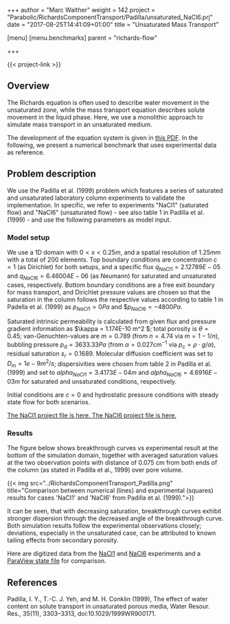 +++
author = "Marc Walther"
weight = 142
project = "Parabolic/RichardsComponentTransport/Padilla/unsaturated_NaCl6.prj"
date = "2017-08-25T14:41:09+01:00"
title = "Unsaturated Mass Transport"

[menu]
  [menu.benchmarks]
    parent = "richards-flow"

+++

{{< project-link >}}


## Overview

The Richards equation is often used to describe water movement in the unsaturated zone, while the mass transport equation describes solute movement in the liquid phase. Here, we use a monolithic approach to simulate mass transport in an unsaturated medium. 

The development of the equation system is given in [this PDF](../RichardsComponentTransport_Equations.pdf). In the following, we present a numerical benchmark that uses experimental data as reference.


## Problem description

We use the Padilla et al. (1999) problem which features a series of saturated and unsaturated laboratory column experiments to validate the implementation. In specific, we refer to experiments "NaCl1" (saturated flow) and "NaCl6" (unsaturated flow) - see also table 1 in Padilla et al. (1999) - and use the following parameters as model input.


### Model setup

We use a 1D domain with $0 < x < 0.25 m$, and a spatial resolution of $1.25 mm$ with a total of 200 elements. Top boundary conditions are concentration $c = 1$ (as Dirichlet) for both setups, and a specific flux $q_{NaCl1} = 2.12789E-05$ and $q_{NaCl6} = 6.46004E-06$ (as Neumann) for saturated and unsaturated cases, respectively. Bottom boundary conditions are a free exit boundary for mass transport, and Dirichlet pressure values are chosen so that the saturation in the column follows the respective values according to table 1 in Padella et al. (1999) as $p_{NaCl1} = 0 Pa$ and $$p_{NaCl6} = -4800 Pa$.

Saturated intrinsic permeability is calculated from given flux and pressure gradient information as $\kappa = 1.174E-10 m^2 $; total porosity is $\theta = 0.45$; van-Genuchten-values are $m = 0.789$ (from $n = 4.74$ via $m = 1-1/n$), bubbling pressure $p_d = 3633.33 Pa$ (from $\alpha = 0.027 cm^{-1}$ via $p_c = \rho \cdot g / \alpha$), residual saturation $s_r = 0.1689$. Molecular diffusion coefficient was set to $D_m = 1e-9 m^2/s$; dispersivities were chosen from table 2 in Padilla et al. (1999) and set to $alpha_{NaCl1} = 3.4173E-04 m$ and $alpha_{NaCl6} = 4.6916E-03 m$ for saturated and unsaturated conditions, respectively.

Initial conditions are $c = 0$ and hydrostatic pressure conditions with steady state flow for both scenarios.

[The NaCl1 project file is here. ](../../../../../Tests/Data/Parabolic/RichardsComponentTransport/Padilla_NaCl1.prj)
[The NaCl6 project file is here. ](../../../../../Tests/Data/Parabolic/RichardsComponentTransport/Padilla_NaCl6.prj)


### Results

The figure below shows breakthrough curves vs experimental result at the bottom of the simulation domain, together with averaged saturation values at the two observation points with distance of 0.075 cm from both ends of the column (as stated in Padilla et al., 1999) over pore volume. 

{{< img src="../RichardsComponentTransport_Padilla.png" title="Comparison between numerical (lines) and experimental (squares) results for cases 'NaCl1' and 'NaCl6' from Padilla et al. (1999).">}}

It can be seen, that with decreasing saturation, breakthrough curves exhibit stronger dispersion through the decreased angle of the breakthrough curve. Both simulation results follow the experimental observations closely; deviations, especially in the unsaturated case, can be attributed to known tailing effects from secondary porosity.

Here are digitized data from the [NaCl1](../../../../../Tests/Data/Parabolic/RichardsComponentTransport/Padilla_NaCl1_poreVolume-conc.csv) and [NaCl6](../../../../../Tests/Data/Parabolic/RichardsComponentTransport/Padilla_NaCl6_poreVolume-conc.csv) experiments and a [ParaView state file](../../../../../Tests/Data/Parabolic/RichardsComponentTransport/Padilla_state.pvsm) for comparison.


## References

Padilla, I. Y., T.-C. J. Yeh, and M. H. Conklin (1999), The effect of water content on solute transport in unsaturated porous media, Water Resour. Res., 35(11), 3303–3313, doi:10.1029/1999WR900171.

